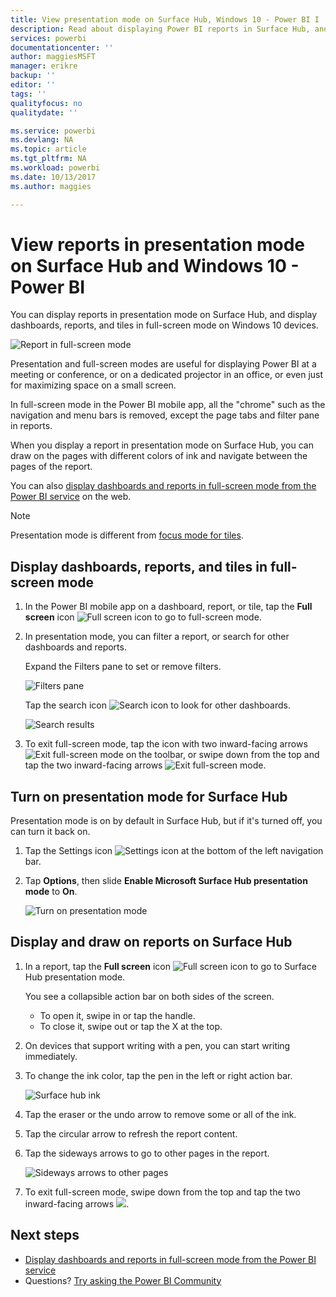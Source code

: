 ```yaml
---
title: View presentation mode on Surface Hub, Windows 10 - Power BI I
description: Read about displaying Power BI reports in Surface Hub, and displaying Power BI dashboards, reports, and tiles in full-screen mode on Windows 10 devices.
services: powerbi
documentationcenter: ''
author: maggiesMSFT
manager: erikre
backup: ''
editor: ''
tags: ''
qualityfocus: no
qualitydate: ''

ms.service: powerbi
ms.devlang: NA
ms.topic: article
ms.tgt_pltfrm: NA
ms.workload: powerbi
ms.date: 10/13/2017
ms.author: maggies

---
```

# View reports in presentation mode on Surface Hub and Windows 10 - Power BI
You can display reports in presentation mode on Surface Hub, and display dashboards, reports, and tiles in full-screen mode on Windows 10 devices. 

![Report in full-screen mode](media/powerbi-mobile-win10-app-presentation-mode/power-bi-presentation-mode.png)

Presentation and full-screen modes are useful for displaying Power BI at a meeting or conference, or on a dedicated projector in an office, or even just for maximizing space on a small screen. 

In full-screen mode in the Power BI mobile app, all the "chrome" such as the navigation and menu bars is removed, except the page tabs and filter pane in reports.

When you display a report in presentation mode on Surface Hub, you can draw on the pages with different colors of ink and navigate between the pages of the report.

You can also [display dashboards and reports in full-screen mode from the Power BI service](powerbi-service-dash-and-reports-fullscreen.md) on the web.

> [!NOTE]
> Presentation mode is different from [focus mode for tiles](powerbi-mobile-tiles-in-the-win10phone-app.md).
> 
> 

## Display dashboards, reports, and tiles in full-screen mode
1. In the Power BI mobile app on a dashboard, report, or tile, tap the **Full screen** icon ![Full screen icon](media/powerbi-mobile-win10-app-presentation-mode/power-bi-full-screen-icon.png) to go to full-screen mode.
2. In presentation mode, you can filter a report, or search for other dashboards and reports.
   
    Expand the Filters pane to set or remove filters.
   
    ![Filters pane](media/powerbi-mobile-win10-app-presentation-mode/power-bi-windows-10-presentation-filter.png)
   
     Tap the search icon ![Search icon](media/powerbi-mobile-win10-app-presentation-mode/power-bi-windows-10-presentation-search-icon.png) to look for other dashboards.
   
    ![Search results](media/powerbi-mobile-win10-app-presentation-mode/power-bi-windows-10-search.png)
3. To exit full-screen mode, tap the icon with two inward-facing arrows ![Exit full-screen mode](media/powerbi-mobile-win10-app-presentation-mode/power-bi-windows-10-exit-full-screen-icon.png) on the toolbar, or swipe down from the top and tap the two inward-facing arrows ![Exit full-screen mode](media/powerbi-mobile-win10-app-presentation-mode/power-bi-windows-10-exit-full-screen-hub-icon.png).

## Turn on presentation mode for Surface Hub
Presentation mode is on by default in Surface Hub, but if it's turned off, you can turn it back on.

1. Tap the Settings icon ![Settings icon](media/powerbi-mobile-win10-app-presentation-mode/power-bi-settings-icon.png) at the bottom of the left navigation bar.
2. Tap **Options**, then slide **Enable Microsoft Surface Hub presentation mode** to **On**.
   
    ![Turn on presentation mode](media/powerbi-mobile-win10-app-presentation-mode/power-bi-turn-on-presentation-mode.png)

## Display and draw on reports on Surface Hub
1. In a report, tap the **Full screen** icon ![Full screen icon](media/powerbi-mobile-win10-app-presentation-mode/power-bi-full-screen-icon.png) to go to Surface Hub presentation mode.
   
    You see a collapsible action bar on both sides of the screen. 
   
   * To open it, swipe in or tap the handle.
   * To close it, swipe out or tap the X at the top.
2. On devices that support writing with a pen, you can start writing immediately. 
3. To change the ink color, tap the pen in the left or right action bar.
   
    ![Surface hub ink](media/powerbi-mobile-win10-app-presentation-mode/power-bi-windows-10-surface-hub-ink.png)
4. Tap the eraser or the undo arrow to remove some or all of the ink.
5. Tap the circular arrow to refresh the report content.
6. Tap the sideways arrows to go to other pages in the report.
   
    ![Sideways arrows to other pages](media/powerbi-mobile-win10-app-presentation-mode/power-bi-windows-10-surface-hub-arrows.png)
7. To exit full-screen mode, swipe down from the top and tap the two inward-facing arrows ![](media/powerbi-mobile-win10-app-presentation-mode/power-bi-windows-10-exit-full-screen-hub-icon.png).

## Next steps
* [Display dashboards and reports in full-screen mode from the Power BI service](powerbi-service-dash-and-reports-fullscreen.md)
* Questions? [Try asking the Power BI Community](http://community.powerbi.com/)


